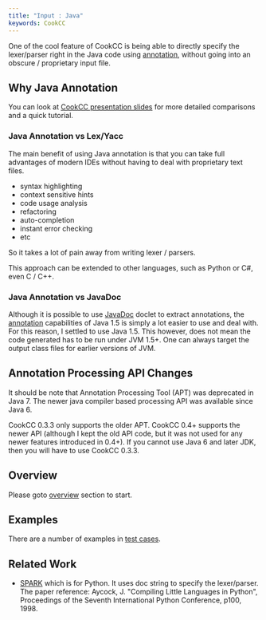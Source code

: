 ```yaml
---
title: "Input : Java"
keywords: CookCC
---
```

One of the cool feature of CookCC is being able to directly specify the lexer/parser right in the Java code using [annotation](http://java.sun.com/j2se/1.5.0/docs/guide/language/annotations.html), without going into an obscure / proprietary input file.

## Why Java Annotation ##

You can look at [CookCC presentation slides](https://github.com/coconut2015/cookcc/blob/master/doc/CookCC.pdf) for more detailed comparisons and a quick tutorial.

### Java Annotation vs Lex/Yacc ###

The main benefit of using Java annotation is that you can take full advantages of modern IDEs without having to deal with proprietary text files.

* syntax highlighting
* context sensitive hints
* code usage analysis
* refactoring
* auto-completion
* instant error checking
* etc

So it takes a lot of pain away from writing lexer / parsers.

This approach can be extended to other languages, such as Python or C#, even C / C++.

### Java Annotation vs JavaDoc ###
Although it is possible to use [JavaDoc](http://java.sun.com/j2se/javadoc/) doclet to extract annotations, the [annotation](http://java.sun.com/j2se/1.5.0/docs/guide/language/annotations.html) capabilities of Java 1.5 is simply a lot easier to use and deal with.  For this reason, I settled to use Java 1.5.  This however, does not mean the code generated has to be run under JVM 1.5+.  One can always target the output class files for earlier versions of JVM.

## Annotation Processing API Changes ##
It should be note that Annotation Processing Tool (APT) was deprecated in Java 7.  The newer java compiler based processing API was available since Java 6.

CookCC 0.3.3 only supports the older APT.  CookCC 0.4+ supports the newer API (although I kept the old API code, but it was not used for any newer features introduced in 0.4+).  If you cannot use Java 6 and later JDK, then you will have to use CookCC 0.3.3.

## Overview ##

Please goto [overview](Input-Java-Overview.html) section to start.

## Examples ##

There are a number of examples in [test cases](https://github.com/coconut2015/cookcc/tree/master/tests/javaap).

## Related Work ##

  * [SPARK](http://pages.cpsc.ucalgary.ca/~aycock/spark/) which is for Python.  It uses doc string to specify the lexer/parser.  The paper reference:  Aycock, J. "Compiling Little Languages in Python", Proceedings of the Seventh International Python Conference, p100, 1998.